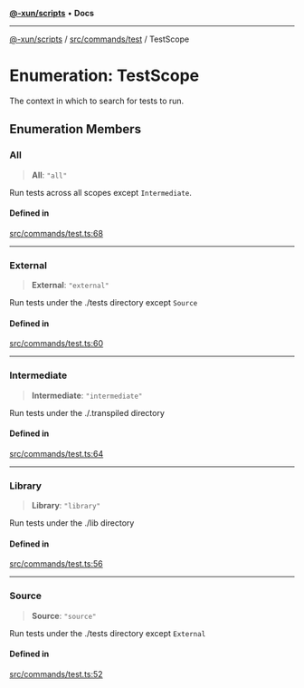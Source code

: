 [**@-xun/scripts**](../../../../README.md) • **Docs**

***

[@-xun/scripts](../../../../README.md) / [src/commands/test](../README.md) / TestScope

# Enumeration: TestScope

The context in which to search for tests to run.

## Enumeration Members

### All

> **All**: `"all"`

Run tests across all scopes except `Intermediate`.

#### Defined in

[src/commands/test.ts:68](https://github.com/Xunnamius/xscripts/blob/09056cae12d2b8f174c6d0ccc038e6099f396bc6/src/commands/test.ts#L68)

***

### External

> **External**: `"external"`

Run tests under the ./tests directory except `Source`

#### Defined in

[src/commands/test.ts:60](https://github.com/Xunnamius/xscripts/blob/09056cae12d2b8f174c6d0ccc038e6099f396bc6/src/commands/test.ts#L60)

***

### Intermediate

> **Intermediate**: `"intermediate"`

Run tests under the ./.transpiled directory

#### Defined in

[src/commands/test.ts:64](https://github.com/Xunnamius/xscripts/blob/09056cae12d2b8f174c6d0ccc038e6099f396bc6/src/commands/test.ts#L64)

***

### Library

> **Library**: `"library"`

Run tests under the ./lib directory

#### Defined in

[src/commands/test.ts:56](https://github.com/Xunnamius/xscripts/blob/09056cae12d2b8f174c6d0ccc038e6099f396bc6/src/commands/test.ts#L56)

***

### Source

> **Source**: `"source"`

Run tests under the ./tests directory except `External`

#### Defined in

[src/commands/test.ts:52](https://github.com/Xunnamius/xscripts/blob/09056cae12d2b8f174c6d0ccc038e6099f396bc6/src/commands/test.ts#L52)
